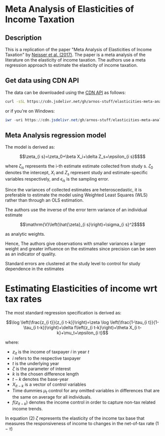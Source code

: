 # Meta Analysis of Elasticities of Income Taxation

## Description

This is a replication of the paper "Meta Analysis of Elasticities of Income Taxation" by [Neisser et al. (2017)](https://www.econstor.eu/handle/10419/168333). The paper is a meta analysis of the literature on the elasticity of income taxation. The authors use a meta regression approach to estimate the elasticity of income taxation.

## Get data using CDN API

The data can be downloaded using the [CDN API](https://github.com/jsdelivr/jsdelivr) as follows:

```bash
curl -sSL https://cdn.jsdelivr.net/gh/arnos-stuff/elasticities-meta-analysis@latest/elasticities-parsed.csv > elasticities.csv
```

or if you're on Windows:

```powershell
iwr -uri https://cdn.jsdelivr.net/gh/arnos-stuff/elasticities-meta-analysis@latest/elasticities-parsed.csv -OutFile elasticities.csv
```

## Meta Analysis regression model

The model is derived as:

```math
\zeta_{i s}=\zeta_0+\beta X_i+\delta Z_s+\epsilon_{i s}$$
```

where $\zeta_{i s}$ represents the i-th estimate estimate collected from study s. $\zeta_0$ denotes the intercept, $X_i$ and $Z_s$ represent study and estimate-specific variables respectively, and $\epsilon_{i s}$ is the sampling error.

Since the variances of collected estimates are heteroscedastic, it is preferable to estimate the model using Weighted Least Squares (WLS) rather than through an OLS estimation.  

The authors use the inverse of the error term variance of an individual estimate

```math
\mathrm{V}\left(\hat{\zeta}_{i s}\right)=\sigma_{i s}^2$$
```

as analytic weights.  

Hence, The authors give observations with smaller variances a larger weight and greater influence on the estimates since precision can be seen as an indicator of quality.  

Standard errors are clustered at the study level to control for study dependence in the estimates

# Estimating Elasticities of income wrt tax rates

The most standard regression specification is derived as:

```math
\log \left(\frac{z_{i t}}{z_{i t-k}}\right)=\zeta \log \left(\frac{1-\tau_{i t}}{1-\tau_{i t-k}}\right)+\delta f\left(z_{i t-k}\right)+\theta X_{i t-k}+\mu_t+\epsilon_{i t}
```

where:

* $z_{i t}$ is the income of taxpayer $i$ in year $t$
* $i$ refers to the respective taxpayer
* $t$ is the underlying year
* $\zeta$ is the parameter of interest
* $k$ is the chosen difference length
* $t-k$ denotes the base-year
* $X_{i t-k}$ is a vector of control variables
* Time dummies $\mu_t$ control for any omitted variables in differences that are the same on average for all individuals.
* $f\left(z_{i t-k}\right)$ denotes the income control in order to capture non-tax related income trends.

In equation (2) $\zeta$ represents the elasticity of the income tax base that measures the responsiveness of income to changes in the net-of-tax rate $(1-\tau)$
